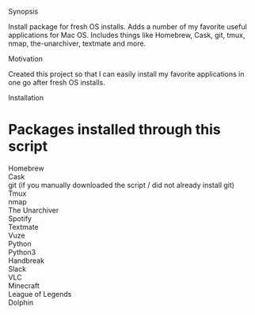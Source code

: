 Synopsis

Install package for fresh OS installs. Adds a number of my favorite useful applications for Mac OS. Includes things like Homebrew, Cask, git, tmux, nmap, the-unarchiver, textmate and more.

Motivation

Created this project so that I can easily install my favorite applications in one go after fresh OS installs.

Installation

Packages installed through this script 
======================================
Homebrew<br>
Cask<br>
git (if you manually downloaded the script / did not already install git)<br>
Tmux<br>
nmap<br>
The Unarchiver<br>
Spotify<br>
Textmate<br>
Vuze<br>
Python<br>
Python3<br>
Handbreak<br>
Slack<br>
VLC<br>
Minecraft<br>
League of Legends<br>
Dolphin<br>
